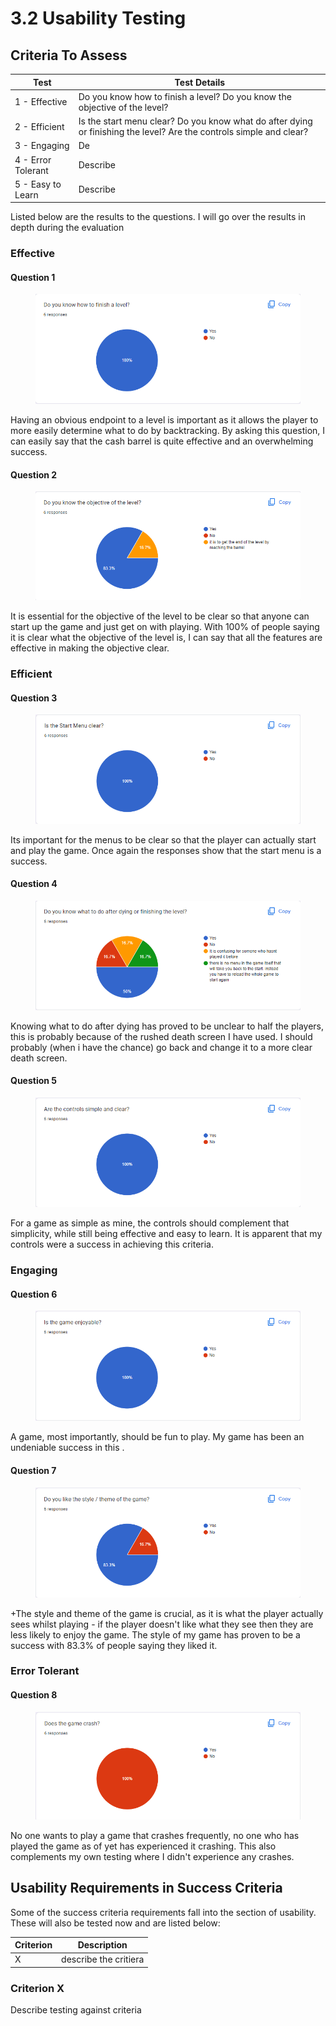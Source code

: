 # 3.2 Usability Testing

## Criteria To Assess

| Test               | Test Details                                                                                                        |
| ------------------ | ------------------------------------------------------------------------------------------------------------------- |
| 1 - Effective      | Do you know how to finish a level? Do you know the objective of the level?                                          |
| 2 - Efficient      | Is the start menu clear? Do you know what do after dying or finishing the level? Are the controls simple and clear? |
| 3 - Engaging       | De                                                                                                                  |
| 4 - Error Tolerant | Describe                                                                                                            |
| 5 - Easy to Learn  | Describe                                                                                                            |

Listed below are the results to the questions. I will go over the results in depth during the evaluation

### Effective

#### Question 1&#x20;

<figure><img src="../.gitbook/assets/image (1) (2).png" alt=""><figcaption></figcaption></figure>

Having an obvious endpoint to a level is important as it allows the player to more easily determine what to do by backtracking. By asking this question, I can easily say that the cash barrel is quite effective and an overwhelming success.

#### Question 2

<figure><img src="../.gitbook/assets/image (1).png" alt=""><figcaption></figcaption></figure>

It is essential for the objective of the level to be clear so that anyone can start up the game and just get on with playing. With 100% of people saying it is clear what the objective of the level is, I can say that all the features are effective in making the objective clear.

&#x20;

### Efficient&#x20;

#### Question 3&#x20;

<figure><img src="../.gitbook/assets/image (3).png" alt=""><figcaption></figcaption></figure>

Its important for the menus to be clear so that the player can actually start and play the game. Once again the responses show that the start menu is a success.

#### Question 4&#x20;

<figure><img src="../.gitbook/assets/image (9).png" alt=""><figcaption></figcaption></figure>

Knowing what to do after dying has proved to be unclear to half the players, this is probably because of the rushed death screen I have used. I should probably (when i have the chance) go back and change it to a more clear death screen.

#### Question 5

<figure><img src="../.gitbook/assets/image (4).png" alt=""><figcaption></figcaption></figure>

For a game as simple as mine, the controls should complement that simplicity, while still being effective and easy to learn. It is apparent that my controls were a success in achieving this criteria.

### Engaging&#x20;

#### Question 6&#x20;

<figure><img src="../.gitbook/assets/image (5).png" alt=""><figcaption></figcaption></figure>

A game, most importantly, should be fun to play. My game has been an undeniable success in this .

#### Question 7

#### &#x20;

<figure><img src="../.gitbook/assets/image (11).png" alt=""><figcaption></figcaption></figure>

\+The style and theme of the game is crucial, as it is what the player actually sees whilst playing - if the player doesn't like what they see then they are less likely to enjoy the game. The style of my game has proven to be a success with 83.3% of  people saying they liked it.

### Error Tolerant&#x20;

#### Question 8

<figure><img src="../.gitbook/assets/image (10).png" alt=""><figcaption></figcaption></figure>

No one wants to play a game that crashes frequently, no one who has played the game as of yet has experienced it crashing. This also complements my own testing where I didn't experience any crashes.

&#x20;

## Usability Requirements in Success Criteria

Some of the success criteria requirements fall into the section of usability. These will also be tested now and are listed below:

| Criterion | Description           |
| --------- | --------------------- |
| X         | describe the critiera |

### Criterion X

Describe testing against criteria
